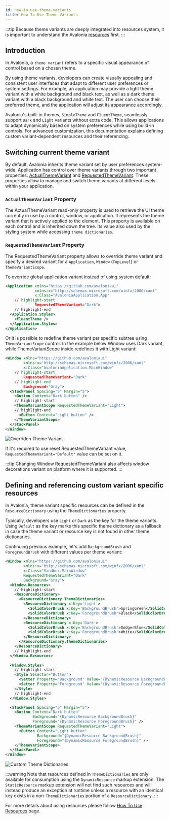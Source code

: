 ```yaml
---
id: how-to-use-theme-variants
title: How To Use Theme Variants
---
```


:::tip
Because theme variants are deeply integrated into resources system, it is important to understand the Avalonia [resources](resources) first.
:::

## Introduction

In Avalonia, a `theme variant` refers to a specific visual appearance of control based on a chosen theme. 

By using theme variants, developers can create visually appealing and consistent user interfaces that adapt to different user preferences or system settings. For example, an application may provide a light theme variant with a white background and black text, as well as a dark theme variant with a black background and white text. The user can choose their preferred theme, and the application will adjust its appearance accordingly.

Avalonia's built-in themes, `SimpleTheme` and `FluentTheme`, seamlessly support `Dark` and `Light` variants without extra code. This allows applications to adapt dynamically based on system preferences while using build-in controls. For advanced customization, this documentation explains defining custom variant-dependent resources and their referencing.

## Switching current theme variant

By default, Avalonia inherits theme variant set by user preferences system-wide.
Application has control over theme variants through two important properties: [ActualThemeVariant](#actualthemevariant-property) and [RequestedThemeVariant](#requestedthemevariant-property). These properties allow to manage and switch theme variants at different levels within your application.

### `ActualThemeVariant` Property 

The ActualThemeVariant read-only property is used to retrieve the UI theme currently in use by a control, window, or application. It represents the theme variant that is actively applied to the element.
This property is available on each control and is inherited down the tree. Its value also used by the styling system while accessing `theme dictionaries`.

### `RequestedThemeVariant` Property 

The RequestedThemeVariant property allows to override theme variant and specify a desired variant for a `Application`, `Window` (`TopLevel`) or `ThemeVariantScope`.

To override global application variant instead of using system default:
```xml title="App.axaml"
<Application xmlns="https://github.com/avaloniaui"
             xmlns:x="http://schemas.microsoft.com/winfx/2006/xaml"
             x:Class="AvaloniaApplication.App"
    // highlight-start
             RequestedThemeVariant="Dark">
    // highlight-end
  <Application.Styles>
    <FluentTheme />
  </Application.Styles>
</Application>
```

Or it is possible to redefine theme variant per specific subtree using `ThemeVariantScope` control. In the example below Window uses Dark variant, while ThemeVariantScope inside redefines it with Light variant:
```xml title="MainWindow.axaml"
<Window xmlns="https://github.com/avaloniaui"
        xmlns:x='http://schemas.microsoft.com/winfx/2006/xaml'
        x:Class="AvaloniaApplication.MainWindow"
    // highlight-start
        RequestedThemeVariant="Dark"
    // highlight-end
        Background="Gray">
  <StackPanel Spacing="5" Margin="5">
    <Button Content="Dark button" />
    // highlight-start
    <ThemeVariantScope RequestedThemeVariant="Light">
    // highlight-end
      <Button Content="Light button" />
    </ThemeVariantScope>
  </StackPanel>
</Window>
```

![Overriden Theme Variant](/img/basics/user-interface/styling/overriden-theme-variant.png)

If it's required to use reset RequestedThemeVariant value, `RequestedThemeVariant="Default"` value can be set on it.

:::tip
Changing Window RequestedThemeVariant also affects window decorations variant on platform where it is supported.
:::

## Defining and referencing custom variant specific resources

In Avalonia, theme variant specific resources can be defined in the `ResourceDictionary` using the `ThemeDictionaries` property. 

Typically, developers use `Light` or `Dark` as the key for the theme variants. Using `Default` as the key marks this specific theme dictionary as a fallback in case the theme variant or resource key is not found in other theme dictionaries.

Continuing previous example, let's add `BackgroundBrush` and `ForegroundBrush` with different values per theme variant:
```xml title="MainWindow.axaml"
<Window xmlns="https://github.com/avaloniaui"
        xmlns:x='http://schemas.microsoft.com/winfx/2006/xaml'
        x:Class="Sandbox.MainWindow"
        RequestedThemeVariant="Dark"
        Background="Gray">
  <Window.Resources>
    // highlight-start
    <ResourceDictionary>
      <ResourceDictionary.ThemeDictionaries>
        <ResourceDictionary x:Key='Light'>
          <SolidColorBrush x:Key='BackgroundBrush'>SpringGreen</SolidColorBrush>
          <SolidColorBrush x:Key='ForegroundBrush'>Black</SolidColorBrush>
        </ResourceDictionary>
        <ResourceDictionary x:Key='Dark'>
          <SolidColorBrush x:Key='BackgroundBrush'>DodgerBlue</SolidColorBrush>
          <SolidColorBrush x:Key='ForegroundBrush'>White</SolidColorBrush>
        </ResourceDictionary>
      </ResourceDictionary.ThemeDictionaries>
    </ResourceDictionary>
    // highlight-end
  </Window.Resources>
  
  <Window.Styles>
    // highlight-start
    <Style Selector="Button">
      <Setter Property="Background" Value="{DynamicResource BackgroundBrush}" />
      <Setter Property="Foreground" Value="{DynamicResource ForegroundBrush}" />
    </Style>
    // highlight-end
  </Window.Styles>

  <StackPanel Spacing="5" Margin="5">
    <Button Content="Dark button"
            Background="{DynamicResource BackgroundBrush}"
            Foreground="{DynamicResource ForegroundBrush}" />
    <ThemeVariantScope RequestedThemeVariant="Light">
      <Button Content="Light button"
              Background="{DynamicResource BackgroundBrush}"
              Foreground="{DynamicResource ForegroundBrush}" />
    </ThemeVariantScope>
  </StackPanel>
</Window>

```

![Custom Theme Dictionaries](/img/basics/user-interface/styling/custom-theme-dictionaries.png)

:::warning
Note that resources defined in `ThemeDictionaries` are only available for consumption using the `DynamicResource` markup extension. The `StaticResource` markup extension will not find such resources and will instead produce an exception at runtime unless a resource with an identical key exists in a non-`ThemeDictionaries` portion of a `ResourceDictionary`.
:::

For more details about using resources please follow [How To Use Resources](resources) page.